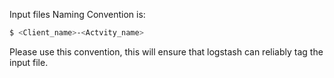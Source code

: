 Input files Naming Convention is:
```bash
$ <Client_name>-<Actvity_name>
```
 Please use this convention, this will ensure that logstash can reliably tag the input file.

